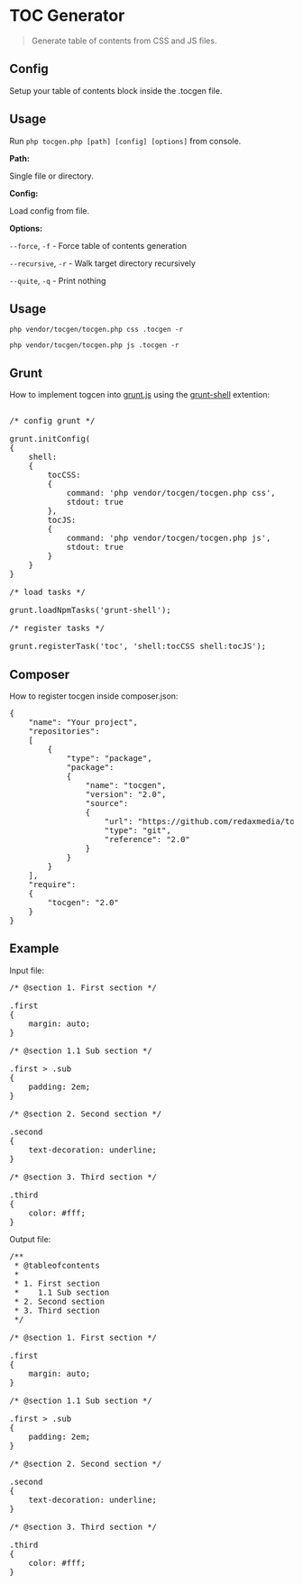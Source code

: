 TOC Generator
=============

> Generate table of contents from CSS and JS files.


Config
------

Setup your table of contents block inside the .tocgen file.


Usage
-----

Run <code>php tocgen.php [path] [config] [options]</code> from console.


**Path:**

Single file or directory.


**Config:**

Load config from file.


**Options:**

<code>--force</code>, <code>-f</code> - Force table of contents generation

<code>--recursive</code>, <code>-r</code> - Walk target directory recursively

<code>--quite</code>, <code>-q</code> - Print nothing


Usage
-----

<code>php vendor/tocgen/tocgen.php css .tocgen -r</code>

<code>php vendor/tocgen/tocgen.php js .tocgen -r</code>


Grunt
-----

How to implement togcen into [grunt.js](https://github.com/gruntjs/grunt) using the [grunt-shell](https://github.com/sindresorhus/grunt-shell) extention:

<pre>

/* config grunt */

grunt.initConfig(
{
	shell:
	{
		tocCSS:
		{
			command: 'php vendor/tocgen/tocgen.php css',
			stdout: true
		},
		tocJS:
		{
			command: 'php vendor/tocgen/tocgen.php js',
			stdout: true
		}
	}
}

/* load tasks */

grunt.loadNpmTasks('grunt-shell');

/* register tasks */

grunt.registerTask('toc', 'shell:tocCSS shell:tocJS');
</pre>


Composer
--------

How to register tocgen inside composer.json:

<pre>
{
	"name": "Your project",
	"repositories":
	[
		{
			"type": "package",
			"package":
			{
				"name": "tocgen",
				"version": "2.0",
				"source":
				{
					"url": "https://github.com/redaxmedia/tocgen.git",
					"type": "git",
					"reference": "2.0"
				}
			}
		}
	],
	"require":
	{
		"tocgen": "2.0"
	}
}
</pre>


Example
-------

Input file:

<pre>
/* @section 1. First section */

.first
{
	margin: auto;
}

/* @section 1.1 Sub section */

.first > .sub
{
	padding: 2em;
}

/* @section 2. Second section */

.second
{
	text-decoration: underline;
}

/* @section 3. Third section */

.third
{
	color: #fff;
}
</pre>

Output file:

<pre>
/**
 * @tableofcontents
 *
 * 1. First section
 *    1.1 Sub section
 * 2. Second section
 * 3. Third section
 */

/* @section 1. First section */

.first
{
	margin: auto;
}

/* @section 1.1 Sub section */

.first > .sub
{
	padding: 2em;
}

/* @section 2. Second section */

.second
{
	text-decoration: underline;
}

/* @section 3. Third section */

.third
{
	color: #fff;
}
</pre>